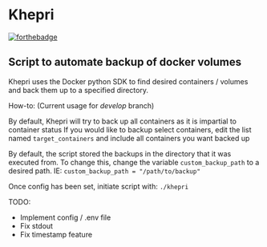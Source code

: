 # Khepri

[![forthebadge](https://forthebadge.com/images/badges/just-plain-nasty.svg)](https://forthebadge.com)

## Script to automate backup of docker volumes

Khepri uses the Docker python SDK to find desired containers / volumes and back them up to a specified directory.

How-to: (Current usage for *develop* branch)

By default, Khepri will try to back up all containers as it is impartial to container status
If you would like to backup select containers, edit the list named `target_containers` and include all containers you want backed up

By default, the script stored the backups in the directory that it was executed from.
To change this, change the variable `custom_backup_path` to a desired path.
IE: `custom_backup_path = "/path/to/backup"`

Once config has been set, initiate script with:
`./khepri`


TODO:
- Implement config / .env file
- Fix stdout
- Fix timestamp feature
